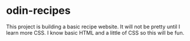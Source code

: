 # odin-recipes

This project is building a basic recipe website. It will not be pretty until I
learn more CSS. I know basic HTML and a little of CSS so this will be fun.
